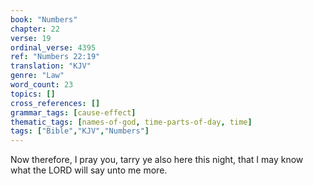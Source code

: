 ```yaml
---
book: "Numbers"
chapter: 22
verse: 19
ordinal_verse: 4395
ref: "Numbers 22:19"
translation: "KJV"
genre: "Law"
word_count: 23
topics: []
cross_references: []
grammar_tags: [cause-effect]
thematic_tags: [names-of-god, time-parts-of-day, time]
tags: ["Bible","KJV","Numbers"]
---
```

Now therefore, I pray you, tarry ye also here this night, that I may know what the LORD will say unto me more.

